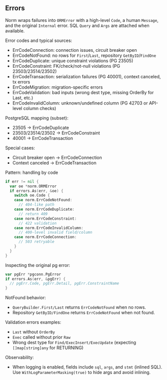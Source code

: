 ## Errors

Norm wraps failures into `ORMError` with a high-level `Code`, a human `Message`, and the original `Internal` error. SQL `Query` and `Args` are attached when available.

Error codes and typical sources:

- ErrCodeConnection: connection issues, circuit breaker open
- ErrCodeNotFound: no rows for `First`/`Last`, repository `GetByID`/`FindOne`
- ErrCodeDuplicate: unique constraint violations (PG 23505)
- ErrCodeConstraint: FK/check/not-null violations (PG 23503/23514/23502)
- ErrCodeTransaction: serialization failures (PG 40001), context canceled, tx errors
- ErrCodeMigration: migration-specific errors
- ErrCodeValidation: bad inputs (wrong dest type, missing OrderBy for Last, etc.)
 - ErrCodeInvalidColumn: unknown/undefined column (PG 42703 or API-level column checks)

PostgreSQL mapping (subset):

- 23505 → ErrCodeDuplicate
- 23503/23514/23502 → ErrCodeConstraint
- 40001 → ErrCodeTransaction

Special cases:

- Circuit breaker open → ErrCodeConnection
- Context canceled → ErrCodeTransaction

Pattern: handling by code

```go
if err != nil {
  var oe *norm.ORMError
  if errors.As(err, &oe) {
    switch oe.Code {
    case norm.ErrCodeNotFound:
      // 404-like path
    case norm.ErrCodeDuplicate:
      // return 409
    case norm.ErrCodeConstraint:
      // 422 validation
    case norm.ErrCodeInvalidColumn:
      // 400-level invalid field/column
    case norm.ErrCodeConnection:
      // 503 retryable
    }
  }
}
```

Inspecting the original pg error:

```go
var pgErr *pgconn.PgError
if errors.As(err, &pgErr) {
  // pgErr.Code, pgErr.Detail, pgErr.ConstraintName
}
```

NotFound behavior:

- `QueryBuilder.First/Last` returns `ErrCodeNotFound` when no rows.
- Repository `GetByID/FindOne` returns `ErrCodeNotFound` when not found.

Validation errors examples:

- `Last` without `OrderBy`
- `Exec` called without prior `Raw`
- Wrong dest type for `Find/ExecInsert/ExecUpdate` (expecting `[]map[string]any` for RETURNING)

Observability:

- When logging is enabled, fields include `sql`, `args`, and `stmt` (inlined SQL). Use `WithLogParameterMasking(true)` to hide args and avoid inlining.


